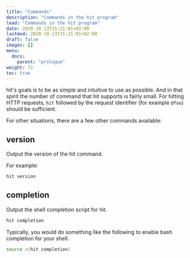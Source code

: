 ```yaml
---
title: "Commands"
description: "Commands in the hit program"
lead: "Commands in the hit program"
date: 2020-10-13T15:21:01+02:00
lastmod: 2020-10-13T15:21:01+02:00
draft: false
images: []
menu:
  docs:
    parent: "prologue"
weight: 72
toc: true
---
```


hit's goals is to be as simple and intuitive to use as possible.
And in that spirit the number of command that hit supports is fairly small.
For hitting HTTP requests, `hit` followed by the request identifier (for
example `@foo`)
should be sufficient.

For other situations, there are a few other commands available:

## version

Output the version of the hit command.

For example:

```bash
hit version
```

## completion

Output the shell completion script for hit.

```bash
hit completion
```

Typically, you would do something like the following to enable bash
completion for your shell.

```bash
source <(hit completion)
```
